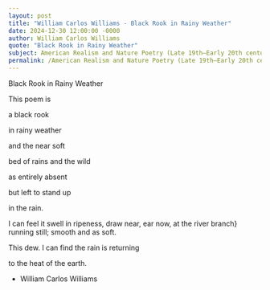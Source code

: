 ```yaml
---
layout: post
title: "William Carlos Williams - Black Rook in Rainy Weather"
date: 2024-12-30 12:00:00 -0000
author: William Carlos Williams
quote: "Black Rook in Rainy Weather"
subject: American Realism and Nature Poetry (Late 19th–Early 20th century)
permalink: /American Realism and Nature Poetry (Late 19th–Early 20th century)/William Carlos Williams/William Carlos Williams - Black Rook in Rainy Weather
---
```


Black Rook in Rainy Weather

This poem is

a black rook

in rainy weather

and the near soft

bed of rains
  and the wild

as entirely absent

but left
to stand up

in the rain.

I can feel
it swell in ripeness,
draw near,
ear now,
at the river branch}
running still;  smooth
and as soft. 

This dew.
I can find the rain is returning

to the heat of the earth.

- William Carlos Williams
